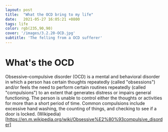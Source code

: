```yaml
---
layout: post
title:  "What the OCD bring to my life"
date:   2021-05-27 16:05:21 +0800
tags: life
color: rgb(235,90,90)
cover: '/images/3.2.20-OCD.jpg'
subtitle: 'The felling from a OCD sufferer'
---
```

# What's the OCD
Obsessive–compulsive disorder (OCD) is a mental and behavioral disorder 
in which a person has certain thoughts repeatedly (called "obsessions") and/or feels the need to perform certain routines repeatedly (called "compulsions") 
to an extent that generates distress or impairs general functioning.
The person is unable to control either the thoughts or activities for more than a short period of time.
Common compulsions include excessive hand washing, the counting of things, and checking to see if a door is locked. (Wikipedia)[https://en.m.wikipedia.org/wiki/Obsessive%E2%80%93compulsive_disorder]

